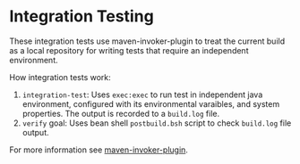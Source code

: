 Integration Testing
===================

These integration tests use maven-invoker-plugin to treat the current build as a local repository for writing tests
that require an independent environment.

How integration tests work:

1. `integration-test`: Uses `exec:exec` to run test in independent java environment, configured with its environmental varaibles, and system properties. The output is recorded to a `build.log` file.
2. `verify` goal: Uses bean shell `postbuild.bsh` script to check `build.log` file output.

For more information see [maven-invoker-plugin](https://maven.apache.org/plugins/maven-invoker-plugin/).